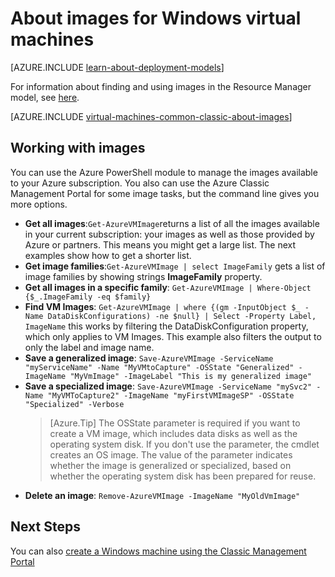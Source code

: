 <properties
    pageTitle="About images for Windows virtual machines | Azure"
    description="Learn about how images are used with Windows virtual machines in Azure."
    services="virtual-machines-windows"
    documentationcenter=""
    author="cynthn"
    manager="timlt"
    editor="tysonn"
    tags="azure-service-management" />
<tags
    ms.assetid="66ff3fab-8e7f-4dff-b8da-ab1c9c9c9af8"
    ms.service="virtual-machines-windows"
    ms.workload="infrastructure-services"
    ms.tgt_pltfrm="vm-windows"
    ms.devlang="na"
    ms.topic="article"
    ms.date="07/21/2016"
    wacn.date=""
    ms.author="cynthn" />

# About images for Windows virtual machines
[AZURE.INCLUDE [learn-about-deployment-models](../../includes/learn-about-deployment-models-classic-include.md)]

For information about finding and using images in the Resource Manager model, see [here](/documentation/articles/virtual-machines-windows-cli-ps-findimage/).

[AZURE.INCLUDE [virtual-machines-common-classic-about-images](../../includes/virtual-machines-common-classic-about-images.md)]

## Working with images
You can use the Azure PowerShell module to manage the images available to your Azure subscription. You also can use the Azure Classic Management Portal for some image tasks, but the command line gives you more options.

* **Get all images**:`Get-AzureVMImage`returns a list of all the images available in your current subscription: your images as well as those provided by Azure or partners. This means you might get a large list. The next examples show how to get a shorter list.
* **Get image families**:`Get-AzureVMImage | select ImageFamily` gets a list of image families by showing strings **ImageFamily** property.
* **Get all images in a specific family**: `Get-AzureVMImage | Where-Object {$_.ImageFamily -eq $family}`
* **Find VM Images**: `Get-AzureVMImage | where {(gm -InputObject $_ -Name DataDiskConfigurations) -ne $null} | Select -Property Label, ImageName` this works by filtering the DataDiskConfiguration property, which only applies to VM Images. This example also filters the output to only the label and image name.
* **Save a generalized image**: `Save-AzureVMImage -ServiceName "myServiceName" -Name "MyVMtoCapture" -OSState "Generalized" -ImageName "MyVmImage" -ImageLabel "This is my generalized image"`
* **Save a specialized image**: `Save-AzureVMImage -ServiceName "mySvc2" -Name "MyVMToCapture2" -ImageName "myFirstVMImageSP" -OSState "Specialized" -Verbose`
  >[Azure.Tip] The OSState parameter is required if you want to create a VM image, which includes data disks as well as the operating system disk. If you don't use the parameter, the cmdlet creates an OS image. The value of the parameter indicates whether the image is generalized or specialized, based on whether the operating system disk has been prepared for reuse.
* **Delete an image**: `Remove-AzureVMImage -ImageName "MyOldVmImage"`

## Next Steps
You can also [create a Windows machine using the Classic Management Portal](/documentation/articles/virtual-machines-windows-classic-tutorial/)


